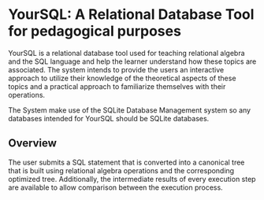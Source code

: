 # YourSQL: A Relational Database Tool for pedagogical purposes

YourSQL is a relational database tool used for teaching relational algebra and the SQL language and help the learner understand how these topics are associated. The system intends to provide the users an interactive approach to utilize their knowledge of the theoretical aspects of these topics and a practical approach to familiarize themselves with their operations.

The System make use of the SQLite Database Management system so any databases intended for YourSQL should be SQLite databases.

## Overview
The user submits a SQL statement that is converted into a canonical tree that is built using relational algebra operations and the corresponding optimized tree. Additionally, the intermediate results of every execution step are available to allow comparison between the execution process.


